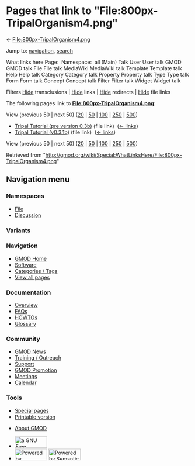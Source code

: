 <div id="mw-page-base" class="noprint">

</div>

<div id="mw-head-base" class="noprint">

</div>

<div id="content" class="mw-body" role="main">

<span id="top"></span>

<div id="mw-js-message" style="display:none;">

</div>



# <span dir="auto">Pages that link to "File:800px-TripalOrganism4.png"</span>

<div id="bodyContent">

<div id="contentSub">

←
[File:800px-TripalOrganism4.png](/wiki/File:800px-TripalOrganism4.png "File:800px-TripalOrganism4.png")

</div>

<div id="jump-to-nav" class="mw-jump">

Jump to: [navigation](#mw-navigation), [search](#p-search)

</div>

<div id="mw-content-text">

What links here Page:  Namespace:  all (Main) Talk User User talk GMOD
GMOD talk File File talk MediaWiki MediaWiki talk Template Template talk
Help Help talk Category Category talk Property Property talk Type Type
talk Form Form talk Concept Concept talk Filter Filter talk Widget
Widget talk

Filters
[Hide](/mediawiki/index.php?title=Special:WhatLinksHere/File:800px-TripalOrganism4.png&hidetrans=1 "Special:WhatLinksHere/File:800px-TripalOrganism4.png")
transclusions \|
[Hide](/mediawiki/index.php?title=Special:WhatLinksHere/File:800px-TripalOrganism4.png&hidelinks=1 "Special:WhatLinksHere/File:800px-TripalOrganism4.png")
links \|
[Hide](/mediawiki/index.php?title=Special:WhatLinksHere/File:800px-TripalOrganism4.png&hideredirs=1 "Special:WhatLinksHere/File:800px-TripalOrganism4.png")
redirects \|
[Hide](/mediawiki/index.php?title=Special:WhatLinksHere/File:800px-TripalOrganism4.png&hideimages=1 "Special:WhatLinksHere/File:800px-TripalOrganism4.png")
file links

The following pages link to
**[File:800px-TripalOrganism4.png](/wiki/File:800px-TripalOrganism4.png "File:800px-TripalOrganism4.png")**:

View (previous 50 \| next 50)
([20](/mediawiki/index.php?title=Special:WhatLinksHere/File:800px-TripalOrganism4.png&limit=20 "Special:WhatLinksHere/File:800px-TripalOrganism4.png")
\|
[50](/mediawiki/index.php?title=Special:WhatLinksHere/File:800px-TripalOrganism4.png&limit=50 "Special:WhatLinksHere/File:800px-TripalOrganism4.png")
\|
[100](/mediawiki/index.php?title=Special:WhatLinksHere/File:800px-TripalOrganism4.png&limit=100 "Special:WhatLinksHere/File:800px-TripalOrganism4.png")
\|
[250](/mediawiki/index.php?title=Special:WhatLinksHere/File:800px-TripalOrganism4.png&limit=250 "Special:WhatLinksHere/File:800px-TripalOrganism4.png")
\|
[500](/mediawiki/index.php?title=Special:WhatLinksHere/File:800px-TripalOrganism4.png&limit=500 "Special:WhatLinksHere/File:800px-TripalOrganism4.png"))

- [Tripal Tutorial (pre version
  0.3b)](/wiki/Tripal_Tutorial_(pre_version_0.3b) "Tripal Tutorial (pre version 0.3b)")
  (file link) ‎ <span class="mw-whatlinkshere-tools">([←
  links](/mediawiki/index.php?title=Special:WhatLinksHere&target=Tripal+Tutorial+%28pre+version+0.3b%29 "Special:WhatLinksHere"))</span>
- [Tripal Tutorial
  (v0.3.1b)](/wiki/Tripal_Tutorial_(v0.3.1b) "Tripal Tutorial (v0.3.1b)")
  (file link) ‎ <span class="mw-whatlinkshere-tools">([←
  links](/mediawiki/index.php?title=Special:WhatLinksHere&target=Tripal+Tutorial+%28v0.3.1b%29 "Special:WhatLinksHere"))</span>

View (previous 50 \| next 50)
([20](/mediawiki/index.php?title=Special:WhatLinksHere/File:800px-TripalOrganism4.png&limit=20 "Special:WhatLinksHere/File:800px-TripalOrganism4.png")
\|
[50](/mediawiki/index.php?title=Special:WhatLinksHere/File:800px-TripalOrganism4.png&limit=50 "Special:WhatLinksHere/File:800px-TripalOrganism4.png")
\|
[100](/mediawiki/index.php?title=Special:WhatLinksHere/File:800px-TripalOrganism4.png&limit=100 "Special:WhatLinksHere/File:800px-TripalOrganism4.png")
\|
[250](/mediawiki/index.php?title=Special:WhatLinksHere/File:800px-TripalOrganism4.png&limit=250 "Special:WhatLinksHere/File:800px-TripalOrganism4.png")
\|
[500](/mediawiki/index.php?title=Special:WhatLinksHere/File:800px-TripalOrganism4.png&limit=500 "Special:WhatLinksHere/File:800px-TripalOrganism4.png"))

</div>

<div class="printfooter">

Retrieved from
"<http://gmod.org/wiki/Special:WhatLinksHere/File:800px-TripalOrganism4.png>"

</div>

<div id="catlinks" class="catlinks catlinks-allhidden">

</div>

<div class="visualClear">

</div>

</div>

</div>

<div id="mw-navigation">

## Navigation menu

<div id="mw-head">



<div id="left-navigation">

<div id="p-namespaces" class="vectorTabs" role="navigation"
aria-labelledby="p-namespaces-label">

### Namespaces

- <span id="ca-nstab-image"><a href="/wiki/File:800px-TripalOrganism4.png" accesskey="c"
  title="View the file page [c]">File</a></span>
- <span id="ca-talk"><a
  href="/mediawiki/index.php?title=File_talk:800px-TripalOrganism4.png&amp;action=edit&amp;redlink=1"
  accesskey="t"
  title="Discussion about the content page [t]">Discussion</a></span>

</div>

<div id="p-variants" class="vectorMenu emptyPortlet" role="navigation"
aria-labelledby="p-variants-label">

### 

### Variants[](#)

<div class="menu">

</div>

</div>

</div>

<div id="right-navigation">





</div>



</div>

</div>

</div>

<div id="mw-panel">

<div id="p-logo" role="banner">

<a href="/wiki/Main_Page"
style="background-image: url(http://gmod.org/images/GMOD-cogs.png);"
title="Visit the main page"></a>

</div>

<div id="p-Navigation" class="portal" role="navigation"
aria-labelledby="p-Navigation-label">

### Navigation

<div class="body">

- <span id="n-GMOD-Home">[GMOD Home](/wiki/Main_Page)</span>
- <span id="n-Software">[Software](/wiki/GMOD_Components)</span>
- <span id="n-Categories-.2F-Tags">[Categories /
  Tags](/wiki/Categories)</span>
- <span id="n-View-all-pages">[View all
  pages](/wiki/Special:AllPages)</span>

</div>

</div>

<div id="p-Documentation" class="portal" role="navigation"
aria-labelledby="p-Documentation-label">

### Documentation

<div class="body">

- <span id="n-Overview">[Overview](/wiki/Overview)</span>
- <span id="n-FAQs">[FAQs](/wiki/Category:FAQ)</span>
- <span id="n-HOWTOs">[HOWTOs](/wiki/Category:HOWTO)</span>
- <span id="n-Glossary">[Glossary](/wiki/Glossary)</span>

</div>

</div>

<div id="p-Community" class="portal" role="navigation"
aria-labelledby="p-Community-label">

### Community

<div class="body">

- <span id="n-GMOD-News">[GMOD News](/wiki/GMOD_News)</span>
- <span id="n-Training-.2F-Outreach">[Training /
  Outreach](/wiki/Training_and_Outreach)</span>
- <span id="n-Support">[Support](/wiki/Support)</span>
- <span id="n-GMOD-Promotion">[GMOD
  Promotion](/wiki/GMOD_Promotion)</span>
- <span id="n-Meetings">[Meetings](/wiki/Meetings)</span>
- <span id="n-Calendar">[Calendar](/wiki/Calendar)</span>

</div>

</div>

<div id="p-tb" class="portal" role="navigation"
aria-labelledby="p-tb-label">

### Tools

<div class="body">

- <span id="t-specialpages"><a href="/wiki/Special:SpecialPages" accesskey="q"
  title="A list of all special pages [q]">Special pages</a></span>
- <span id="t-print"><a
  href="/mediawiki/index.php?title=Special:WhatLinksHere/File:800px-TripalOrganism4.png&amp;printable=yes"
  rel="alternate" accesskey="p"
  title="Printable version of this page [p]">Printable version</a></span>

</div>

</div>

</div>

</div>

<div id="footer" role="contentinfo">

- <span id="footer-places-about">[About
  GMOD](/wiki/GMOD:About "GMOD:About")</span>

<!-- -->

- <span id="footer-copyrightico">[<img src="http://www.gnu.org/graphics/gfdl-logo-small.png" width="88"
  height="31" alt="a GNU Free Documentation License" />](http://www.gnu.org/licenses/fdl-1.3.html)</span>
- <span id="footer-poweredbyico">[<img src="/mediawiki/skins/common/images/poweredby_mediawiki_88x31.png"
  width="88" height="31" alt="Powered by MediaWiki" />](//www.mediawiki.org/)
  [<img
  src="/mediawiki/extensions/SemanticMediaWiki/includes/../resources/images/smw_button.png"
  width="88" height="31" alt="Powered by Semantic MediaWiki" />](https://www.semantic-mediawiki.org/wiki/Semantic_MediaWiki)</span>

<div style="clear:both">

</div>

</div>
